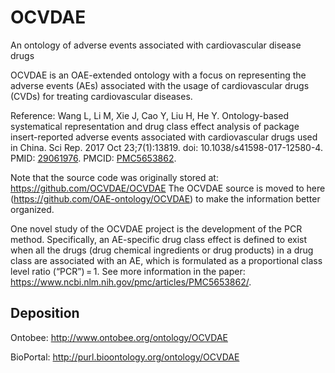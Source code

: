 # OCVDAE
An ontology of adverse events associated with cardiovascular disease drugs

OCVDAE is an OAE-extended ontology with a focus on representing the adverse events (AEs) associated with the usage of cardiovascular drugs (CVDs) for treating cardiovascular diseases.

Reference: Wang L, Li M, Xie J, Cao Y, Liu H, He Y. Ontology-based systematical representation and drug class effect analysis of package insert-reported adverse events associated with cardiovascular drugs used in China. Sci Rep. 2017 Oct 23;7(1):13819. doi: 10.1038/s41598-017-12580-4. PMID: [29061976](https://www.ncbi.nlm.nih.gov/pubmed/29061976). PMCID: [PMC5653862](https://www.ncbi.nlm.nih.gov/pmc/articles/PMC5653862/).

Note that the source code was originally stored at: https://github.com/OCVDAE/OCVDAE The OCVDAE source is moved to here (https://github.com/OAE-ontology/OCVDAE) to make the information better organized.

One novel study of the OCVDAE project is the development of the PCR method. Specifically, an AE-specific drug class effect is defined to exist when all the drugs (drug chemical ingredients or drug products) in a drug class are associated with an AE, which is formulated as a proportional class level ratio (“PCR”) = 1. See more information in the paper: https://www.ncbi.nlm.nih.gov/pmc/articles/PMC5653862/.

## Deposition

Ontobee: http://www.ontobee.org/ontology/OCVDAE 

BioPortal: http://purl.bioontology.org/ontology/OCVDAE
